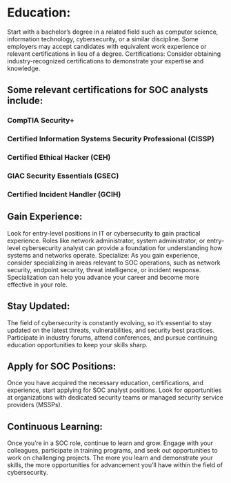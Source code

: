 # Education: 
Start with a bachelor’s degree in a related field such as computer science, information technology, cybersecurity, or a similar discipline. Some employers may accept candidates with equivalent work experience or relevant certifications in lieu of a degree.
Certifications: Consider obtaining industry-recognized certifications to demonstrate your expertise and knowledge. 

## Some relevant certifications for SOC analysts include:

### CompTIA Security+
### Certified Information Systems Security Professional (CISSP)
### Certified Ethical Hacker (CEH)
### GIAC Security Essentials (GSEC)
### Certified Incident Handler (GCIH)

## Gain Experience: 
Look for entry-level positions in IT or cybersecurity to gain practical experience. Roles like network administrator, system administrator, or entry-level cybersecurity analyst can provide a foundation for understanding how systems and networks operate.
Specialize: As you gain experience, consider specializing in areas relevant to SOC operations, such as network security, endpoint security, threat intelligence, or incident response. Specialization can help you advance your career and become more effective in your role.

## Stay Updated: 
The field of cybersecurity is constantly evolving, so it’s essential to stay updated on the latest threats, vulnerabilities, and security best practices. Participate in industry forums, attend conferences, and pursue continuing education opportunities to keep your skills sharp.

## Apply for SOC Positions: 
Once you have acquired the necessary education, certifications, and experience, start applying for SOC analyst positions. Look for opportunities at organizations with dedicated security teams or managed security service providers (MSSPs).

## Continuous Learning: 
Once you’re in a SOC role, continue to learn and grow. Engage with your colleagues, participate in training programs, and seek out opportunities to work on challenging projects. The more you learn and demonstrate your skills, the more opportunities for advancement you’ll have within the field of cybersecurity.